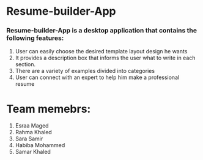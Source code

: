 # Resume-builder-App
### Resume-builder-App is a desktop application that contains the following features: 
1. User can easily choose the desired template layout design he wants
2. It provides a description box that informs the user what to write in each section.
3. There are a variety of examples divided into categories
4. User can connect with an expert to help him make a professional resume

# Team memebrs:
1. Esraa Maged
2. Rahma Khaled
3. Sara Samir
4. Habiba Mohammed
5. Samar Khaled
